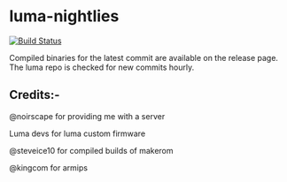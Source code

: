 # luma-nightlies

[![Build Status](https://travis-ci.org/hax0kartik/luma-hourlies.svg?branch=master)](https://travis-ci.org/hax0kartik/luma-hourlies)

Compiled binaries for the latest commit are available on the release page. The luma repo is checked for new commits hourly.

## Credits:-

@noirscape for providing me with a server

Luma devs for luma custom firmware

@steveice10 for compiled builds of makerom

@kingcom for armips